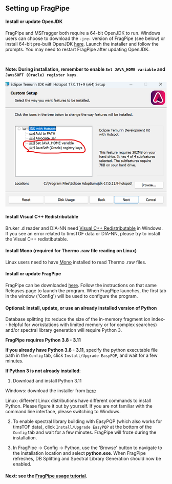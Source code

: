 ## Setting up FragPipe

#### Install or update OpenJDK

FragPipe and MSFragger both require a 64-bit OpenJDK to run. Windows users can choose to download the `-jre-` version of FragPipe (see below) or install 64-bit pre-built OpenJDK [here](https://adoptium.net/temurin/releases/?package=jdk&version=17&arch=x64). Launch the installer and follow the prompts. You may need to restart FragPipe after updating OpenJDK.

<br>

**Note: During installation, remember to enable `Set JAVA_HOME variable` and `JavsSOFT (Oracle) register keys`**.

![](https://raw.githubusercontent.com/Nesvilab/FragPipe/gh-pages/images/install_adoptiumjdk.png)


#### Install Visual C++ Redistributable

Bruker .d reader and DIA-NN need [Visual C++ Redistributable](https://aka.ms/vs/16/release/VC_redist.x64.exe) in Windows. If you see an error related to timsTOF data or DIA-NN, please try to install the Visual C++ redistibutable.


#### Install Mono (required for Thermo .raw file reading on Linux)

Linux users need to have [Mono](https://www.mono-project.com/download/stable/#download-lin) installed to read Thermo .raw files.


#### Install or update FragPipe

FragPipe can be downloaded [here](https://github.com/Nesvilab/FragPipe/releases). Follow the instructions on that same Releases page to launch the program.  When FragPipe launches, the first tab in the window ('Config') will be used to configure the program.


#### Optional: install, update, or use an already installed version of Python

Database splitting (to reduce the size of the in-memory fragment ion index-- helpful for workstations with limited memory or for complex searches) and/or spectral library generation will require Python 3.

**FragPipe requires Python 3.8 - 3.11**

**If you already have Python 3.8 - 3.11**, specify the python executable file path in the `Config` tab, click `Install/Upgrade EasyPQP`, and wait for a few minutes.

**If Python 3 is not already installed**:

1) Download and install Python 3.11

Windows: download the installer from [here](https://www.python.org/ftp/python/3.11.9/python-3.11.9-amd64.exe)

Linux: different Linux distributions have different commands to install Python. Please figure it out by yourself. If you are not familiar with the command line interface, please switching to Windows.

2)  To enable spectral library building with EasyPQP (which also works for timsTOF data), click `Install/Upgrade EasyPQP` at the bottom of the `Config` tab and wait for a few minutes. FragPipe will froze during the installation.

3) In FragPipe -> Config -> Python, use the 'Browse' button to navigate to the installation location and select **python.exe**. When FragPipe refreshes, DB Splitting and Spectral Library Generation should now be enabled.


#### Next: see the [FragPipe usage tutorial](https://fragpipe.nesvilab.org/docs/tutorial_fragpipe.html).

